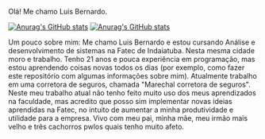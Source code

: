Olá! Me chamo Luis Bernardo.

[![Anurag's GitHub stats](https://github-readme-stats.vercel.app/api?username=lbpb293)](https://github.com/anuraghazra/github-readme-stats)
[![Anurag's GitHub stats](https://github-readme-stats.vercel.app/api?username=anuraghazra)](https://github.com/anuraghazra/github-readme-stats)

Um pouco sobre mim: Me chamo Luis Bernardo e estou cursando Análise e desenvolvimento de sistemas na Fatec de Indaiatuba. Nesta mesma cidade moro e trabalho. Tenho 21 anos e pouca experiência em programação, mas estou aprendendo coisas novas todos os dias (por exemplo, como fazer este repositório com algumas informações sobre mim). Atualmente trabalho em uma corretora de seguros, chamada "Marechal corretora de seguros". Neste meu trabalho atual não tenho feito muito uso dos meus aprendizados na faculdade, mas acredito que posso sim implementar novas ideias aprendidas na Fatec, no intuito de aumentar a minha produtividade e utilidade para a empresa. Vivo com meu pai, minha mãe, meu irmão mais velho e três cachorros pwlos quais tenho muito afeto.
